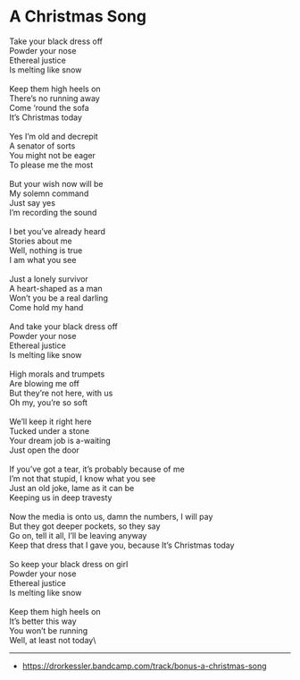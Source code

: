 # A Christmas Song

Take your black dress off\
Powder your nose\
Ethereal justice\
Is melting like snow\
\
Keep them high heels on\
There’s no running away\
Come ‘round the sofa\
It’s Christmas today\
\
Yes I’m old and decrepit\
A senator of sorts \
You might not be eager\
To please me the most\
\
But your wish now will be \
My solemn command\
Just say yes\
I’m recording the sound\
\
I bet you’ve already heard\
Stories about me\
Well, nothing is true\
I am what you see\
\
Just a lonely survivor\
A heart-shaped as a man\
Won’t you be a real darling\
Come hold my hand\
\
And take your black dress off\
Powder your nose\
Ethereal justice\
Is melting like snow \
\
High morals and trumpets\
Are blowing me off\
But they’re not here, with us\
Oh my, you’re so soft\
\
We’ll keep it right here\
Tucked under a stone\
Your dream job is a-waiting\
Just open the door\
\
If you’ve got a tear, it’s probably because of me\
I’m not that stupid, I know what you see\
Just an old joke, lame as it can be\
Keeping us in deep travesty \
\
Now the media is onto us, damn the numbers, I will pay\
But they got deeper pockets, so they say\
Go on, tell it all, I’ll be leaving anyway\
Keep that dress that I gave you, because It’s Christmas today\
\
So keep your black dress on girl\
Powder your nose\
Ethereal justice\
Is melting like snow\
\
Keep them high heels on\
It’s better this way\
You won’t be running\
Well, at least not today\

---
- https://drorkessler.bandcamp.com/track/bonus-a-christmas-song
